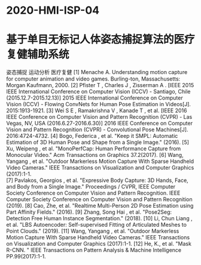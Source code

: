 # 2020-HMI-ISP-04
# 基于单目无标记人体姿态捕捉算法的医疗复健辅助系统
  姿态捕捉 运动分析 医疗复健
  [1]	Menache A. Understanding motion capture for computer animation and video games. Burling-ton, Massachusetts: Morgan Kaufmann, 2000.
  [2]	Pfister T , Charles J , Zisserman A . [IEEE 2015 IEEE International Conference on Computer Vision (ICCV) - Santiago, Chile (2015.12.7-2015.12.13)] 2015 IEEE International Conference on Computer Vision (ICCV) - Flowing ConvNets for Human Pose Estimation in Videos[J]. 2015:1913-1921.
  [3]	Wei S E , Ramakrishna V , Kanade T , et al. [IEEE 2016 IEEE Conference on Computer Vision and Pattern Recognition (CVPR) - Las Vegas, NV, USA (2016.6.27-2016.6.30)] 2016 IEEE Conference on Computer Vision and Pattern Recognition (CVPR) - Convolutional Pose Machines[J]. 2016:4724-4732.
  [4]	Bogo, Federica , et al. "Keep it SMPL: Automatic Estimation of 3D Human Pose and Shape from a Single Image." (2016).
  [5]	Xu, Weipeng , et al. "MonoPerfCap: Human Performance Capture from Monocular Video." Acm Transactions on Graphics 37.2(2017).
  [6]	Wang, Yangang , et al. "Outdoor Markerless Motion Capture With Sparse Handheld Video Cameras." IEEE Transactions on Visualization and Computer Graphics (2017):1-1.  
  [7]	Pavlakos, Georgios , et al. "Expressive Body Capture: 3D Hands, Face, and Body from a Single Image." Proceedings / CVPR, IEEE Computer Society Conference on Computer Vision and Pattern Recognition. IEEE Computer Society Conference on Computer Vision and Pattern Recognition (2019).
  [8]	Cao, Zhe, et al. "Realtime Multi-Person 2D Pose Estimation using Part Affinity Fields." (2016).
  [9]	Zhang, Song Hai , et al. "Pose2Seg: Detection Free Human Instance Segmentation." (2018).
  [10]	Li, Chun Liang , et al. "LBS Autoencoder: Self-supervised Fitting of Articulated Meshes to Point Clouds." (2019).
  [11]	Wang, Yangang , et al. "Outdoor Markerless Motion Capture With Sparse Handheld Video Cameras." IEEE Transactions on Visualization and Computer Graphics (2017):1-1.
  [12]	He, K., et al. "Mask R-CNN. " IEEE Transactions on Pattern Analysis & Machine Intelligence PP.99(2017):1-1.
